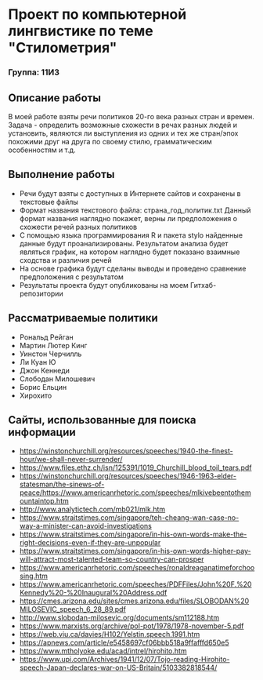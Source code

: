 

# Проект по компьютерной лингвистике по теме "Стилометрия"


### Группа: 11И3



## Описание работы

В моей работе взяты речи политиков 20-го века разных стран и времен. Задача - определить возможные схожести в речах разных людей и установить, являются ли выступления из одних и тех же стран/эпох похожими друг на друга по своему стилю, грамматическим особенностям и т.д.  

## Выполнение работы
* Речи будут взяты с доступных в Интернете сайтов и сохранены в текстовые файлы
* Формат названия текстового файла: страна_год_политик.txt Данный формат названия наглядно покажет, верны ли предположения о схожести речей разных политиков 
* С помощью языка программирования R и пакета stylo найденные данные будут проанализированы. Результатом анализа будет являться график, на котором наглядно будет показано взаимные сходства и различия речей
* На основе графика будут сделаны выводы и проведено сравнение предположения с результатом
* Результаты проекта будут опубликованы на моем Гитхаб-репозитории
## Рассматриваемые политики
* Рональд Рейган
* Мартин Лютер Кинг
* Уинстон Черчилль
* Ли Куан Ю
* Джон Кеннеди
* Слободан Милошевич
* Борис Ельцин
* Хирохито

## Сайты, использованные для поиска информации 

* https://winstonchurchill.org/resources/speeches/1940-the-finest-hour/we-shall-never-surrender/
* https://www.files.ethz.ch/isn/125391/1019_Churchill_blood_toil_tears.pdf
* https://winstonchurchill.org/resources/speeches/1946-1963-elder-statesman/the-sinews-of-peace/https://www.americanrhetoric.com/speeches/mlkivebeentothemountaintop.htm
* http://www.analytictech.com/mb021/mlk.htm
* https://www.straitstimes.com/singapore/teh-cheang-wan-case-no-way-a-minister-can-avoid-investigations
* https://www.straitstimes.com/singapore/in-his-own-words-make-the-right-decisions-even-if-they-are-unpopular
* https://www.straitstimes.com/singapore/in-his-own-words-higher-pay-will-attract-most-talented-team-so-country-can-prosper
* https://www.americanrhetoric.com/speeches/ronaldreaganatimeforchoosing.htm
* https://www.americanrhetoric.com/speeches/PDFFiles/John%20F.%20Kennedy%20-%20Inaugural%20Address.pdf
* https://cmes.arizona.edu/sites/cmes.arizona.edu/files/SLOBODAN%20MILOSEVIC_speech_6_28_89.pdf
* http://www.slobodan-milosevic.org/documents/sm112188.htm
* https://www.marxists.org/archive/pol-pot/1978/1978-november-5.pdf
* https://web.viu.ca/davies/H102/Yelstin.speech.1991.htm
* https://apnews.com/article/e5458697cf06bbb518a9ffafffd650e5
* https://www.mtholyoke.edu/acad/intrel/hirohito.htm
* https://www.upi.com/Archives/1941/12/07/Tojo-reading-Hirohito-speech-Japan-declares-war-on-US-Britain/5103382818544/
